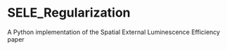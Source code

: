# SELE_Regularization
A Python implementation of the Spatial External Luminescence Efficiency paper
